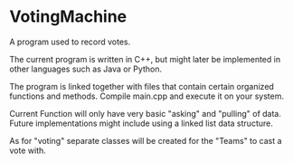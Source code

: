 # VotingMachine
A program used to record votes.

The current program is written in C++, but might later be implemented in other languages
such as Java or Python.

The program is linked together with files that contain certain organized functions and methods. Compile main.cpp and execute it on your system.

Current Function will only have very basic "asking" and "pulling" of data. Future implementations might include using a linked list data structure.

As for "voting" separate classes will be created for the "Teams" to cast a vote with.
